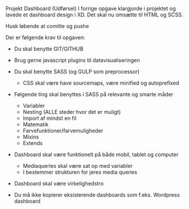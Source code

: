 Projekt Dashboard (Udførsel)
I forrige opgave klargjorde i projektet og lavede et dashboard design i XD.
Det skal nu omsætte til HTML og SCSS.

Husk løbende at comitte og pushe

Der er følgende krav til opgaven:
- Du skal benytte GIT/GITHUB
- Brug gerne javascript plugins til datavisualiseringen
- Du skal benytte SASS (og GULP som preprocessor)
    - CSS skal være have sourcemaps, være minified og autoprefixed
- Følgende ting skal benyttes i SASS på relevante og smarte måder
   - Variabler
   - Nesting (ALLE steder hvor det er muligt)
   - Import af mindst en fil
   - Matematik
   - Farvefunktioner/farvemuligheder
   - Mixins
   - Extends

- Dashboard skal være funktionelt på både mobil, tablet og computer
   - Mediaqueries skal være sat op med variabler
   - I bestemmer strukturen for jeres media queries

- Dashboard skal være virkelighedstro
- Du må ikke kopierer eksisterende dashboards som f.eks. Wordpress dashboard